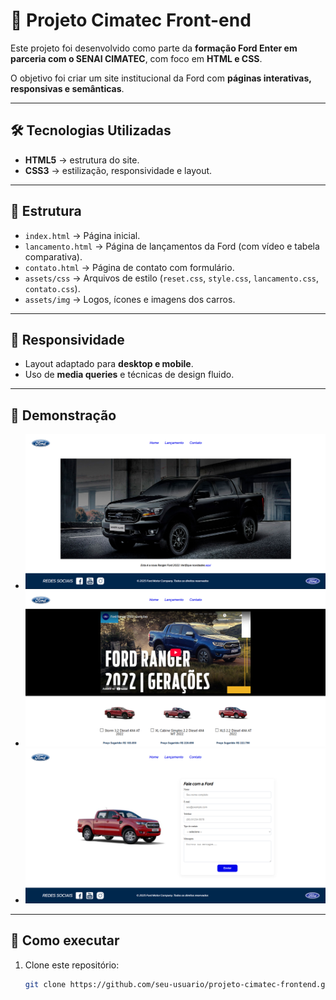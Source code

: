 # 🚗 Projeto Cimatec Front-end  

Este projeto foi desenvolvido como parte da **formação Ford Enter em parceria com o SENAI CIMATEC**, com foco em **HTML e CSS**.  

O objetivo foi criar um site institucional da Ford com **páginas interativas, responsivas e semânticas**.  

---

## 🛠️ Tecnologias Utilizadas
- **HTML5** → estrutura do site.  
- **CSS3** → estilização, responsividade e layout.  

---

## 📑 Estrutura
- `index.html` → Página inicial.  
- `lancamento.html` → Página de lançamentos da Ford (com vídeo e tabela comparativa).  
- `contato.html` → Página de contato com formulário.  
- `assets/css` → Arquivos de estilo (`reset.css`, `style.css`, `lancamento.css`, `contato.css`).  
- `assets/img` → Logos, ícones e imagens dos carros.  

---

## 📱 Responsividade
- Layout adaptado para **desktop e mobile**.  
- Uso de **media queries** e técnicas de design fluido.  

---

## 📸 Demonstração
- ![alt text](extra/screenshot02.png)
- ![alt text](extra/screenshot01.png)
- ![alt text](extra/screenshot03.png)

---

## 🚀 Como executar
1. Clone este repositório:  
   ```bash
   git clone https://github.com/seu-usuario/projeto-cimatec-frontend.git

